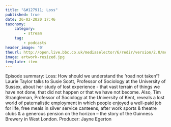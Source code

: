 ```yaml
---
title: "&#127911; Loss"
published: true
date: 26-02-2020 17:46
taxonomy:
    category:
        - stream
    tag:
        - podcasts
header_image: '0'
theurl: http://open.live.bbc.co.uk/mediaselector/6/redir/version/2.0/mediaset/audio-nondrm-download/proto/http/vpid/p083xqt3.mp3
image: artwork-resized.jpg
template: item
--- 
```

Episode summary: Loss: How should we understand the ‘road not taken’? Laurie Taylor talks to Susie Scott, Professor of Sociology at the University of Sussex, about her study of lost experience - that vast terrain of things we have not done, that did not happen or that we have not become. Also, Tim Strangleman, Professor of Sociology at the University of Kent, reveals a lost world of paternalistic employment in which people enjoyed a well-paid job for life, free meals in silver service canteens, after work sports & theatre clubs & a generous pension on the horizon – the story of the Guinness Brewery in West London. Producer: Jayne Egerton
